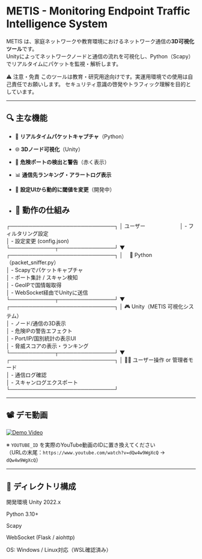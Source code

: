# METIS - Monitoring Endpoint Traffic Intelligence System

METIS は、家庭ネットワークや教育環境におけるネットワーク通信の**3D可視化ツール**です。  
Unityによってネットワークノードと通信の流れを可視化し、Python（Scapy）でリアルタイムにパケットを監視・解析します。

⚠️ 注意・免責
このツールは教育・研究用途向けです。実運用環境での使用は自己責任でお願いします。
セキュリティ意識の啓発やトラフィック理解を目的としています。

---

## 🔍 主な機能

- 📡 **リアルタイムパケットキャプチャ**（Python）
- 🌐 **3Dノード可視化**（Unity）
- 🚨 **危険ポートの検出と警告**（赤く表示）
- 📊 **通信先ランキング・アラートログ表示**
- 🧩 **設定UIから動的に閾値を変更**（開発中）
  
- ## 📡 動作の仕組み

┌────────────────────────────┐
│     ユーザー     　　　　　　
│  - フィルタリング設定        
│  - 設定変更 (config.json)   
└────────────┬───────────────┘
             ▼
┌────────────────────────────┐
│ 　🐍 Python（packet_sniffer.py）     
│  - Scapyでパケットキャプチャ             
│  - ポート集計 / スキャン検知             
│  - GeoIPで国情報取得                             
│  - WebSocket経由でUnityに送信           
└────────────┬───────────────┘
             ▼
┌────────────────────────────┐
│ 🎮 Unity（METIS 可視化システム）     
│  - ノード/通信の3D表示                   
│  - 危険IPの警告エフェクト                 
│  - Port/IP/国別統計の表示UI             
│  - 脅威スコアの表示・ランキング           
└────────────┬───────────────┘
             ▼
┌────────────────────────────┐
│ 👨‍💻 ユーザー操作 or 管理者モード       
│  - 通信ログ確認                         
│  - スキャンログエクスポート       
└────────────────────────────┘


---

## 📽️ デモ動画

[![Demo Video](https://img.youtube.com/vi/YOUTUBE_ID/0.jpg)](https://www.youtube.com/watch?v=YOUTUBE_ID)

※ `YOUTUBE_ID` を実際のYouTube動画のIDに置き換えてください  
（URLの末尾：`https://www.youtube.com/watch?v=dQw4w9WgXcQ` → `dQw4w9WgXcQ`）

---

## 📁 ディレクトリ構成

開発環境
Unity 2022.x

Python 3.10+

Scapy

WebSocket (Flask / aiohttp)

OS: Windows / Linux対応（WSL確認済み）



